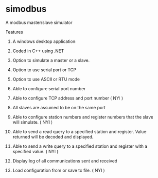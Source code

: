 simodbus
========

A modbus master/slave simulator

Features

1. A windows desktop application

2. Coded in C++ using .NET 

3. Option to simulate a master or a slave.

4. Option to use serial port or TCP

5. Option to use ASCII or RTU mode

6. Able to configure serial port number

7. Able to configure TCP address and port number   ( NYI )

8. All slaves are assumed to be on the same port

9. Able to configure station numbers and register numbers that the slave will simulate.  ( NYI )

10. Able to send a read query to a specified station and register. 
    Value returned will be decoded and displayed.
    
11. Able to send a write query to a specified station and register with a specified value.  ( NYI )

12. Display log of all communications sent and received

13. Load configuration from or save to file.   ( NYI )
